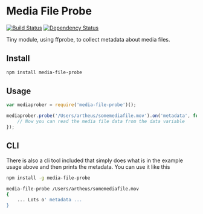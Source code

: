 # Media File Probe

[![Build Status](https://travis-ci.org/artheus/media-file-probe.svg)](https://travis-ci.org/artheus/media-file-probe.svg)
[![Dependency Status](https://david-dm.org/artheus/media-file-probe.svg)](https://david-dm.org/artheus/media-file-probe.svg)

Tiny module, using ffprobe, to collect metadata about media files.

## Install
```bash
npm install media-file-probe
```

## Usage
```javascript
var mediaprober = require('media-file-probe')();

mediaprober.probe('/Users/artheus/somemediafile.mov').on('metadata', function(data){
	// Now you can read the media file data from the data variable
});

```

## CLI
There is also a cli tool included that simply does what is in the example usage above and then prints the metadata.
You can use it like this

```bash
npm install -g media-file-probe

media-file-probe /Users/artheus/somemediafile.mov
{
	... Lots o' metadata ...
}
```
